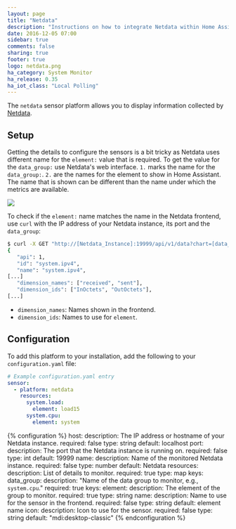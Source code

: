 ```yaml
---
layout: page
title: "Netdata"
description: "Instructions on how to integrate Netdata within Home Assistant."
date: 2016-12-05 07:00
sidebar: true
comments: false
sharing: true
footer: true
logo: netdata.png
ha_category: System Monitor
ha_release: 0.35
ha_iot_class: "Local Polling"
---
```



The `netdata` sensor platform allows you to display information collected by [Netdata](http://my-netdata.io/).

## Setup

Getting the details to configure the sensors is a bit tricky as Netdata uses different name for the `element:` value that is required. To get the value for the `data_group:` use Netdata's web interface. `1.` marks the name for the `data_group:`. `2.` are the names for the element to show in Home Assistant. The name that is shown can be different than the name under which the metrics are available.

<p class='img'>
  <img src='{{site_root}}/images/components/netdata/details.png' />
</p>

To check if the `element:` name matches the name in the Netdata frontend, use `curl` with the IP address of your Netdata instance, its port and the `data_group`:

```bash
$ curl -X GET "http://[Netdata_Instance]:19999/api/v1/data?chart=[data_group]&points=2&options=jsonwrap"
{
   "api": 1,
   "id": "system.ipv4",
   "name": "system.ipv4",
[...]
   "dimension_names": ["received", "sent"],
   "dimension_ids": ["InOctets", "OutOctets"],
[...]
```

- `dimension_names`: Names shown in the frontend.
- `dimension_ids`: Names to use for `element`.


## Configuration

To add this platform to your installation, add the following to your `configuration.yaml` file:

```yaml
# Example configuration.yaml entry
sensor:
  - platform: netdata
    resources:
      system.load:
        element: load15
      system.cpu:
        element: system
```

{% configuration %}
host:
  description: The IP address or hostname of your Netdata instance.
  required: false
  type: string
  default: localhost
port:
  description: The port that the Netdata instance is running on.
  required: false
  type: int
  default: 19999
name:
  description: Name of the monitored Netdata instance.
  required: false
  type: number
  default: Netdata
resources:
  description: List of details to monitor.
  required: true
  type: map
  keys:
    data_group:
      description: "Name of the data group to monitor, e.g., `system.cpu`." 
      required: true
      keys:
        element:
          description: The element of the group to monitor.
          required: true
          type: string
        name:
          description: Name to use for the sensor in the frontend.
          required: false
          type: string
          default: element name
        icon:
          description: Icon to use for the sensor.
          required: false
          type: string
          default: "mdi:desktop-classic"
{% endconfiguration %}

